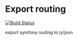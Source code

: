 # Export  routing
[![Build Status](https://travis-ci.org/4devs/export-routing.svg?branch=master)](https://travis-ci.org/4devs/export-routing)

export symfony routing to js/json

